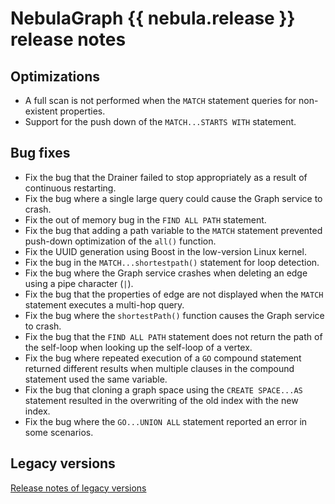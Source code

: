 # NebulaGraph {{ nebula.release }} release notes

## Optimizations

- A full scan is not performed when the `MATCH` statement queries for non-existent properties.
- Support for the push down of the `MATCH...STARTS WITH` statement.

## Bug fixes

- Fix the bug that the Drainer failed to stop appropriately as a result of continuous restarting.
- Fix the bug where a single large query could cause the Graph service to crash.
- Fix the out of memory bug in the `FIND ALL PATH` statement.
- Fix the bug that adding a path variable to the `MATCH` statement prevented push-down optimization of the `all()` function.
- Fix the UUID generation using Boost in the low-version Linux kernel.
- Fix the bug in the `MATCH...shortestpath()` statement for loop detection.
- Fix the bug where the Graph service crashes when deleting an edge using a pipe character (`|`).
- Fix the bug that the properties of edge are not displayed when the `MATCH` statement executes a multi-hop query.
- Fix the bug where the `shortestPath()` function causes the Graph service to crash.
- Fix the bug that the `FIND ALL PATH` statement does not return the path of the self-loop when looking up the self-loop of a vertex.
- Fix the bug where repeated execution of a `GO` compound statement returned different results when multiple clauses in the compound statement used the same variable.
- Fix the bug that cloning a graph space using the `CREATE SPACE...AS` statement resulted in the overwriting of the old index with the new index.
- Fix the bug where the `GO...UNION ALL` statement reported an error in some scenarios.

## Legacy versions

[Release notes of legacy versions](https://www.nebula-graph.io/tags/release-notes)

